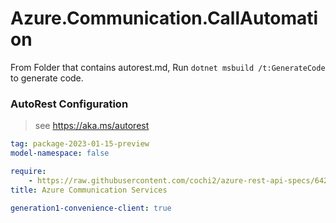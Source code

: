 # Azure.Communication.CallAutomation

From Folder that contains autorest.md, Run `dotnet msbuild /t:GenerateCode` to generate code.

### AutoRest Configuration
> see https://aka.ms/autorest

```yaml
tag: package-2023-01-15-preview
model-namespace: false

require:
    - https://raw.githubusercontent.com/cochi2/azure-rest-api-specs/6421bd825b5cecb39fd33a1a382f5c697015d7bb/specification/communication/data-plane/CallAutomation/readme.md
title: Azure Communication Services

generation1-convenience-client: true

```
